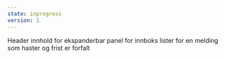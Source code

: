 ```yaml
---
state: inprogress
version: 1
---
```


Header innhold for ekspanderbar panel for innboks lister for en melding som haster og frist er forfalt

